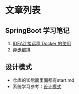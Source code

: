 # 文章列表

## SpringBoot 学习笔记
1. [IDEA连接远程 Docker 的使用](https://www.cnblogs.com/rain-me/p/16669044.html)
2. [异步编排](https://www.cnblogs.com/rain-me/p/16893059.html)


## 设计模式
- 仓库的10后面里面都有start.md
- 系统学习参考：[设计模式](https://refactoringguru.cn/design-patterns/template-method)
